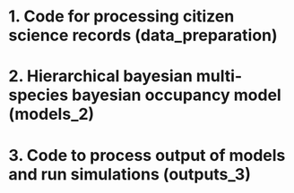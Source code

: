 # 1. Code for processing citizen science records (data_preparation) 
# 2. Hierarchical bayesian multi-species bayesian occupancy model (models_2)
# 3. Code to process output of models and run simulations (outputs_3)
